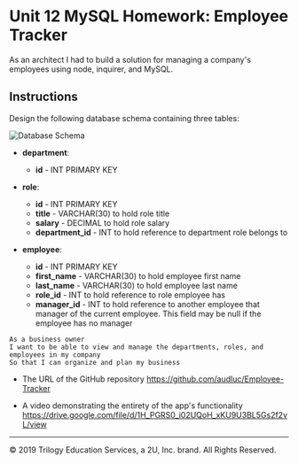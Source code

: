 # Unit 12 MySQL Homework: Employee Tracker

As an architect I had to build a solution for managing a company's employees using node, inquirer, and MySQL.

## Instructions

Design the following database schema containing three tables:

![Database Schema](Assets/schema.png)

* **department**:

  * **id** - INT PRIMARY KEY

* **role**:

  * **id** - INT PRIMARY KEY
  * **title** -  VARCHAR(30) to hold role title
  * **salary** -  DECIMAL to hold role salary
  * **department_id** -  INT to hold reference to department role belongs to

* **employee**:

  * **id** - INT PRIMARY KEY
  * **first_name** - VARCHAR(30) to hold employee first name
  * **last_name** - VARCHAR(30) to hold employee last name
  * **role_id** - INT to hold reference to role employee has
  * **manager_id** - INT to hold reference to another employee that manager of the current employee. This field may be null if the employee has no manager
  

```
As a business owner
I want to be able to view and manage the departments, roles, and employees in my company
So that I can organize and plan my business
```



* The URL of the GitHub repository
https://github.com/audluc/Employee-Tracker

* A video demonstrating the entirety of the app's functionality 
https://drive.google.com/file/d/1H_PGRS0_i02UQoH_xKU9U3BL5Gs2f2vL/view


- - -
© 2019 Trilogy Education Services, a 2U, Inc. brand. All Rights Reserved.
